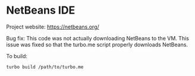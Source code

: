 # NetBeans IDE

Project website: https://netbeans.org/

Bug fix: This code was not actually downloading NetBeans to the VM. This issue was fixed so that the turbo.me script properly downloads NetBeans.

To build: 

    turbo build /path/to/turbo.me
